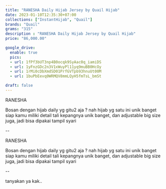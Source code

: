 ```yaml
---
title: "RANESHA Daily Hijab Jersey by Quail Hijab"
date: 2023-01-10T12:35:30+07:00
collections: ["InstantHijab", "Quail"]
brands: "Quail"
grams: "315"
description : "RANESHA Daily Hijab Jersey by Quail Hijab"
price: "86,000.00"

google_drive:
  enable: true
  pics:
  - url: 1fPf3bUT3np4B0ocqk9SyAac0q_iamiDS
  - url: 1yFnzGDc2n3V1xWuyPl11yq9muBB0HcOy
  - url: 1rMi0cDbXmdSD01PrfGVTpb93hnuUt00M
  - url: 1buPbEevq0WRMQV8mmLQyH5fmTsL_bmSt

draft: false
---
```


RANESHA

Bosan dengan hijab daily   yg gitu2 aja ?
nah hijab yg satu ini   unik banget siap kamu miliki 
detail tali kepangnya unik banget, dan adjustable 
big size juga, jadi bisa dipakai tampil syari

--

RANESHA

Bosan dengan hijab daily   yg gitu2 aja ?
nah hijab yg satu ini   unik banget siap kamu miliki 
detail tali kepangnya unik banget, dan adjustable 
big size juga, jadi bisa dipakai tampil syari

--

tanyakan ya kak..

